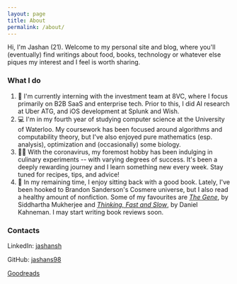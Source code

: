 ```yaml
---
layout: page
title: About
permalink: /about/
---
```


Hi, I'm Jashan (21). Welcome to my personal site and blog, where you'll (eventually) find writings about
food, books, technology or whatever else piques my interest and I feel is worth sharing.

### What I do
1. 💼 I'm currently interning with the investment team at 8VC, where I focus primarily on B2B SaaS and enterprise tech. Prior to
this, I did AI research at Uber ATG, and iOS development at Splunk and Wish.
2. 💻 I'm in my fourth year of studying computer science at the University of Waterloo. My coursework has been focused
around algorithms and computability theory, but I've also enjoyed pure mathematics (esp. analysis), optimization and
(occasionally) some biology.
3. 👨‍🍳 With the coronavirus, my foremost hobby has been indulging in culinary experiments -- with varying degrees of success.
It's been a deeply rewarding journey and I learn something new every week. Stay tuned for recipes, tips, and advice!
4. 📖 In my remaining time, I enjoy sitting back with a good book. Lately, I've been hooked to Brandon Sanderson's Cosmere universe,
but I also read a healthy amount of nonfiction. Some of my favourites are 
[*The Gene*](https://www.goodreads.com/book/show/27276428-the-gene), by Siddhartha Mukherjee and
[*Thinking, Fast and Slow*](https://www.goodreads.com/book/show/11468377-thinking-fast-and-slow), by Daniel Kahneman. I may start writing
book reviews soon.

### Contacts

LinkedIn: [jashansh](https://linkedin.com/in/jashansh)

GitHub: [jashans98](https://github.com/users/jashans98)

[Goodreads](https://www.goodreads.com/user/show/73700890-jashan-shewakramani)

